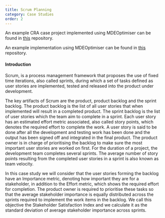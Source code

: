 ```yaml
---
title: Scrum Planning
category: Case Studies
order: 2
---
```


An example CRA case project implemented using MDEOptimiser can be found in [this](https://github.com/mde-optimiser/case_studies) repository.

An example implementation using MDEOptimiser can be found in [this](https://github.com/mde-optimiser/case_studies) repository.

#### Introduction

Scrum, is a process management framework that proposes the use of fixed time iterations, also called sprints, during which a set of tasks defined as user stories are implemented, tested and released into the product under development.

The key artifacts of Scrum are the product, product backlog and the sprint backlog. The product backlog is the list of all user stories that when implemented will result in a completed product. The sprint backlog is the list of user stories which the team aim to complete in a sprint. Each user story has an estimated effort metric associated, also called story points, which denotes the required effort to complete the work. A user story is said to be done after all the development and testing work has been done and the output has been signed off and integrated in the final product. The product owner is in charge of prioritising the backlog to make sure the most important user stories are worked on first. For the duration of a project, the development team completes several sprints. The average number of story points resulting from the completed user stories in a sprint is also known as team velocity.
 
In this case study we will consider that the user stories forming the backlog have an Importance metric, denoting how important they are for a stakeholder, in addition to the Effort metric, which shows the required effort for completion. The product owner is required to prioritise these tasks so that the average stakeholder importance is equally distributed across the sprints required to implement the work items in the backlog. We call this objective the Stakeholder Satisfaction Index and we calculate it as the standard deviation of average stakeholder importance across sprints.